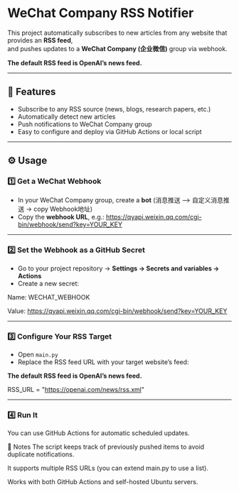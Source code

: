 # WeChat Company RSS Notifier

This project automatically subscribes to new articles from any website that provides an **RSS feed**,  
and pushes updates to a **WeChat Company (企业微信)** group via webhook.

**The default RSS feed is OpenAI’s news feed.**

---

## 🚀 Features
- Subscribe to any RSS source (news, blogs, research papers, etc.)
- Automatically detect new articles
- Push notifications to WeChat Company group
- Easy to configure and deploy via GitHub Actions or local script

---

## ⚙️ Usage

### 1️⃣ Get a WeChat Webhook
- In your WeChat Company group, create a **bot** (消息推送 —> 自定义消息推送 -> copy Webhook地址)
- Copy the **webhook URL**, e.g.:
https://qyapi.weixin.qq.com/cgi-bin/webhook/send?key=YOUR_KEY

---

### 2️⃣ Set the Webhook as a GitHub Secret
- Go to your project repository → **Settings → Secrets and variables → Actions**
- Create a new secret:

Name: WECHAT_WEBHOOK

Value: https://qyapi.weixin.qq.com/cgi-bin/webhook/send?key=YOUR_KEY

---

### 3️⃣ Configure Your RSS Target
- Open `main.py`
- Replace the RSS feed URL with your target website’s feed:

**The default RSS feed is OpenAI’s news feed.**

RSS_URL = "https://openai.com/news/rss.xml"

****

### 4️⃣ Run It

You can use GitHub Actions for automatic scheduled updates.

🧠 Notes
The script keeps track of previously pushed items to avoid duplicate notifications.

It supports multiple RSS URLs (you can extend main.py to use a list).

Works with both GitHub Actions and self-hosted Ubuntu servers.
